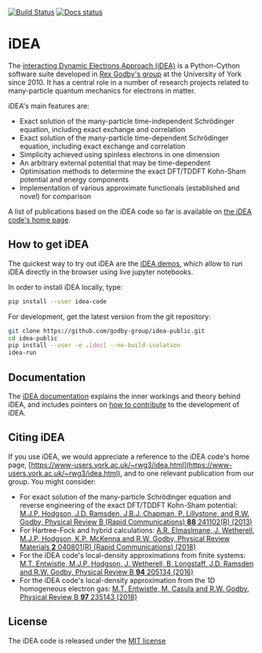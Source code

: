 [![Build Status](https://travis-ci.org/godby-group/idea-public.svg?branch=master)](https://travis-ci.org/godby-group/idea-public) [![Docs status](https://readthedocs.org/projects/idea-code/badge)](http://idea-code.readthedocs.io/)

# iDEA

The [interacting Dynamic Electrons Approach (iDEA)](https://www-users.york.ac.uk/~rwg3/idea.html)
 is a Python-Cython software suite developed in 
[Rex Godby's group](http://www-users.york.ac.uk/~rwg3/) at the University of
York since 2010. It has a central role in a number of research projects related
to many-particle quantum mechanics for electrons in matter.

iDEA's main features are:

* Exact solution of the many-particle time-independent Schrödinger equation,
  including exact exchange and correlation
* Exact solution of the many-particle time-dependent Schrödinger equation,
  including exact exchange and correlation
* Simplicity achieved using spinless electrons in one dimension
* An arbitrary external potential that may be time-dependent
* Optimisation methods to determine the exact DFT/TDDFT Kohn-Sham potential
  and energy components
* Implementation of various approximate functionals (established and novel) for
  comparison

A list of publications based on the iDEA code so far is available on [the iDEA code's home page](https://www-users.york.ac.uk/~rwg3/idea.html).

## How to get iDEA

The quickest way to try out iDEA are the
[iDEA demos](https://github.com/godby-group/idea-demos), which allow to run iDEA directly in the browser
using live jupyter notebooks.

In order to install iDEA locally, type:

```bash
pip install --user idea-code
```

For development, get the latest version from the git repository:

```bash
git clone https://github.com/godby-group/idea-public.git
cd idea-public
pip install --user -e .[doc] --no-build-isolation
idea-run
```

## Documentation

The [iDEA documentation](https://idea-code.readthedocs.io/en/latest/) 
explains the inner workings and theory behind iDEA, and includes pointers on
[how to contribute](https://idea-code.readthedocs.io/en/latest/dev/add.html) to the development of iDEA.

## Citing iDEA

If you use iDEA, we would appreciate a reference to the iDEA code's home page, [https://www-users.york.ac.uk/~rwg3/idea.html](https://www-users.york.ac.uk/~rwg3/idea.html), and to one relevant publication from our group. You might consider:

* For exact solution of the many-particle Schrödinger equation and reverse engineering of the exact DFT/TDDFT Kohn-Sham potential: [M.J.P. Hodgson, J.D. Ramsden, J.B.J. Chapman, P. Lillystone, and R.W. Godby, Physical Review B (Rapid Communications) **88** 241102(R) (2013)](http://www-users.york.ac.uk/~rwg3/abst_81-110.html#Paper_87)
* For Hartree-Fock and hybrid calculations: [A.R. Elmaslmane, J. Wetherell, M.J.P. Hodgson, K.P. McKenna and R.W. Godby, Physical Review Materials **2** 040801(R) (Rapid Communications) (2018)](http://www-users.york.ac.uk/~rwg3/abst_81-110.html#Paper_97)
* For the iDEA code's local-density approximations from finite systems: [M.T. Entwistle, M.J.P. Hodgson, J. Wetherell, B. Longstaff, J.D. Ramsden and R.W. Godby, Physical Review B **94** 205134 (2016)](http://www-users.york.ac.uk/~rwg3/abst_81-110.html#Paper_92)
* For the iDEA code's local-density approximation from the 1D homogeneous electron gas: [M.T. Entwistle, M. Casula and R.W. Godby, Physical Review B **97** 235143 (2018)](http://www-users.york.ac.uk/~rwg3/abst_81-110.html#Paper_98)

## License

The iDEA code is released under the [MIT license](MIT)
